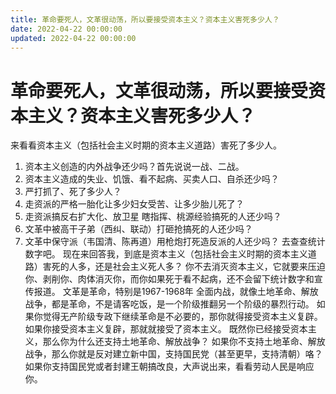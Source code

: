 ```yaml
---
title: 革命要死人，文革很动荡，所以要接受资本主义？资本主义害死多少人？
date: 2022-04-22 00:00:00
updated: 2022-04-22 00:00:00
---
```


# 革命要死人，文革很动荡，所以要接受资本主义？资本主义害死多少人？

来看看资本主义（包括社会主义时期的资本主义道路）害死了多少人。
1. 资本主义创造的内外战争还少吗？首先说说一战、二战。
2. 资本主义造成的失业、饥饿、看不起病、买卖人口、自杀还少吗？
3. 严打抓了、死了多少人？
4. 走资派的严格一胎化让多少妇女受苦、让多少胎儿死了？
5. 走资派搞反右扩大化、放卫星 瞎指挥、桃源经验搞死的人还少吗？
6. 文革中被高干子弟（西纠、联动）打砸抢搞死的人还少吗？
7. 文革中保守派（韦国清、陈再道）用枪炮打死造反派的人还少吗？
去查查统计数字吧。
现在来回答我，到底是资本主义（包括社会主义时期的资本主义道路）害死的人多，还是社会主义死人多？
你不去消灭资本主义，它就要来压迫你、剥削你、肉体消灭你，而你如果死于看不起病，还不会留下统计数字和宣传报道。
文革是革命，特别是1967-1968年 全面内战，就像土地革命、解放战争，都是革命，不是请客吃饭，是一个阶级推翻另一个阶级的暴烈行动。
如果你觉得无产阶级专政下继续革命是不必要的，那你就得接受资本主义复辟。
如果你接受资本主义复辟，那就就接受了资本主义。
既然你已经接受资本主义，那么你为什么还支持土地革命、解放战争？
如果你不支持土地革命、解放战争，那么你就是反对建立新中国，支持国民党（甚至更早，支持清朝）咯？
如果你支持国民党或者封建王朝搞改良，大声说出来，看看劳动人民是响应你。
